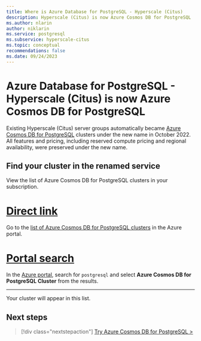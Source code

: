```yaml
---
title: Where is Azure Database for PostgreSQL - Hyperscale (Citus)
description: Hyperscale (Citus) is now Azure Cosmos DB for PostgreSQL
ms.author: nlarin
author: niklarin
ms.service: postgresql
ms.subservice: hyperscale-citus
ms.topic: conceptual
recommendations: false
ms.date: 09/24/2023
---
```


# Azure Database for PostgreSQL - Hyperscale (Citus) is now Azure Cosmos DB for PostgreSQL

Existing Hyperscale (Citus) server groups automatically became [Azure
Cosmos DB for PostgreSQL](../../cosmos-db/postgresql/introduction.md) clusters
under the new name in October 2022.  All features and pricing, including
reserved compute pricing and regional availability, were preserved under the
new name.

## Find your cluster in the renamed service

View the list of Azure Cosmos DB for PostgreSQL clusters in your subscription.

# [Direct link](#tab/direct)

Go to the [list of Azure Cosmos DB for PostgreSQL clusters](https://portal.azure.com/#browse/Microsoft.DBforPostgreSQL%2FserverGroupsv2) in the Azure portal.

# [Portal search](#tab/portal-search)

In the [Azure portal](https://portal.azure.com), search for `postgresql` and
select **Azure Cosmos DB for PostgreSQL Cluster** from the results.

---

Your cluster will appear in this list. 

## Next steps

> [!div class="nextstepaction"]
> [Try Azure Cosmos DB for PostgreSQL >](../../cosmos-db/postgresql/quickstart-create-portal.md)
